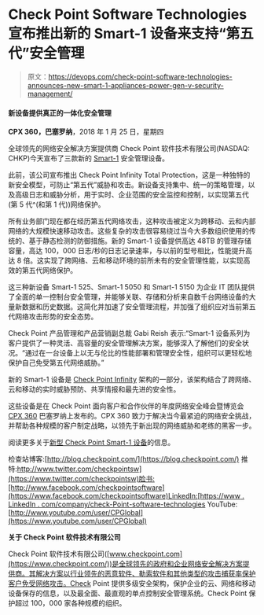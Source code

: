 # Check Point Software Technologies 宣布推出新的 Smart-1 设备来支持“第五代”安全管理

> 原文：<https://devops.com/check-point-software-technologies-announces-new-smart-1-appliances-power-gen-v-security-management/>

#### 新设备提供真正的一体化安全管理

**CPX 360，巴塞罗纳**，2018 年 1 月 25 日，星期四

全球领先的网络安全解决方案提供商 Check Point 软件技术有限公司(NASDAQ: CHKP)今天宣布了三款新的 [Smart-1](https://www.checkpoint.com/products/security-management-platforms/) 安全管理设备。

此前，该公司宣布推出 Check Point Infinity Total Protection，这是一种独特的新安全模型，可防止“第五代”威胁和攻击。新设备支持集中、统一的策略管理，以及高级日志和威胁分析，用于实时、企业范围的安全监控和控制，以实现第五代(第 5 代^(和第 1 代))网络保护。

所有业务部门现在都在经历第五代网络攻击，这种攻击被定义为跨移动、云和内部网络的大规模快速移动攻击。这些复杂的攻击很容易绕过当今大多数组织使用的传统的、基于静态检测的防御措施。新的 Smart-1 设备提供高达 48TB 的管理存储容量，高达 100，000 日志/秒的日志记录速率，与以前的型号相比，性能提升高达 8 倍。这实现了跨网络、云和移动环境的前所未有的安全管理性能，以实现高效的第五代网络保护。

这三种新设备 Smart-1 525、Smart-1 5050 和 Smart-1 5150 为企业 IT 团队提供了全面的单一控制台安全管理，并能够关联、存储和分析来自数千台网络设备的大量新数据和历史数据。这简化并加速了安全管理流程，并加强了组织应对当前第五代网络攻击形势的安全态势。

Check Point 产品管理和产品营销副总裁 Gabi Reish 表示:“Smart-1 设备系列为客户提供了一种灵活、高容量的安全管理解决方案，能够深入了解他们的安全状况。“通过在一台设备上以无与伦比的性能部署和管理安全性，组织可以更轻松地保护自己免受第五代网络威胁。”

新的 Smart-1 设备是 [Check Point Infinity](https://www.checkpoint.com/architecture/infinity/) 架构的一部分，该架构结合了跨网络、云和移动的实时威胁预防、共享情报和最先进的安全性。

这些设备是在 Check Point 面向客户和合作伙伴的年度网络安全峰会暨博览会 [CPX 360](https://www.checkpoint.com/cpx/) 巴塞罗纳上发布的。CPX 360 致力于解决当今最紧迫的网络安全挑战，并帮助各种规模的客户制定战略，以领先于新出现的网络威胁和老练的黑客一步。

阅读更多关于[新型 Check Point Smart-1 设备](https://www.checkpoint.com/products/security-management-platforms/)的信息。

检查站博客:[http://blog.checkpoint.com/](https://blog.checkpoint.com/)
推特:[http://www.twitter.com/checkpointsw](https://www.twitter.com/checkpointsw)脸书:[http://www.facebook.com/checkpointsoftware](https://www.facebook.com/checkpointsoftware)LinkedIn:[https://www . LinkedIn . com/company/check-Point-software-technologies](https://www.linkedin.com/company/check-point-software-technologies) YouTube:[http://www.youtube.com/user/CPGlobal](https://www.youtube.com/user/CPGlobal)

**关于 Check Point 软件技术有限公司**

Check Point 软件技术有限公司([www.checkpoint.com](https://www.checkpoint.com/))是全球领先的政府和企业网络安全解决方案提供商。其解决方案以行业领先的恶意软件、勒索软件和其他类型的攻击捕获率保护客户免受网络攻击。Check Point 提供多级安全架构，保护企业的云、网络和移动设备保存的信息，以及最全面、最直观的单点控制安全管理系统。Check Point 保护超过 100，000 家各种规模的组织。